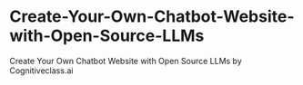# Create-Your-Own-Chatbot-Website-with-Open-Source-LLMs
Create Your Own Chatbot Website with Open Source LLMs by Cognitiveclass.ai
